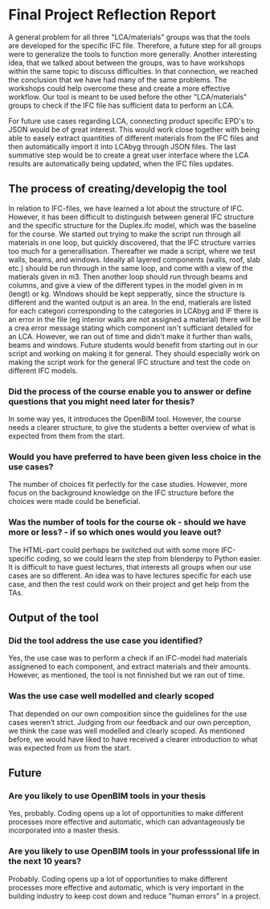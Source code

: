 # Final Project Reflection Report 
A general problem for all three "LCA/materials" groups was that the tools are developed for the specific IFC file. Therefore, a future step for all groups were to generalize the tools to function more generally. Another interesting idea, that we talked about between the groups, was to have workshops within the same topic to discuss difficulties. In that connection, we reached the conclusion that we have had many of the same problems. The workshops could help overcome these and create a more effective workflow. Our tool is meant to be used before the other "LCA/materials" groups to check if the IFC file has sufficient data to perform an LCA. 

For future use cases regarding LCA, connecting product specific EPD's to JSON would be of great interest. This would work close together with being able to easely extract quantities of different materials from the IFC files and then automatically import it into LCAbyg through JSON files. The last summative step would be to create a great user interface where the LCA results are automatically being updated, when the IFC files updates. 

##  The process of creating/developig the tool
In relation to IFC-files, we have learned a lot about the structure of IFC. However, it has been difficult to distinguish between general IFC structure and the specific structure for the Duplex.ifc model, which was the baseline for the course. We started out trying to make the script run through all materials in one loop, but quickly discovered, that the IFC structure varries too much for a generallisation. Thereafter we made a script, where we test walls, beams, and windows. Ideally all layered components (walls, roof, slab etc.) should be run through in the same loop, and come with a view of the matierals given in m3. Then another loop should run through beams and columns, and give a view of the different types in the model given in m (lengt) or kg. Windows should be kept sepperatly, since the structure is different and the wanted output is an area. In the end, matierals are listed for each categori corresponding to the categories in LCAbyg and IF there is an error in the file (eg interior walls are not assigned a material) there will be a crea error message stating which component isn't sufficiant detailed for an LCA.
However, we ran out of time and didn't make it further than walls, beams and windows. Future students would benefit from starting out in our script and working on making it for general. They should especially work on making the script work for the general IFC structure and test the code on different IFC models.  

### Did the process of the course enable you to answer or define questions that you might need later for thesis?
In some way yes, it introduces the OpenBIM tool. However, the course needs a clearer structure, to give the students a better overview of what is expected from them from the start. 

### Would you have preferred to have been given less choice in the use cases?
The number of choices fit perfectly for the case studies. However, more focus on the background knowledge on the IFC structure before the choices were made could be beneficial. 

### Was the number of tools for the course ok - should we have more or less? - if so which ones would you leave out?
The HTML-part could perhaps be switched out with some more IFC-specific coding, so we could learn the step from blenderpy to Python easier.
It is difficult to have guest lectures, that interests all groups when our use cases are so different. An idea was to have lectures specific for each use case, and then the rest could work on their project and get help from the TAs.  

## Output of the tool
### Did the tool address the use case you identified?
Yes, the use case was to perform a check if an IFC-model had materials assignened to each component, and extract materials and their amounts. However, as mentioned, the tool is not finnished but we ran out of time. 

### Was the use case well modelled and clearly scoped
That depended on our own composition since the guidelines for the use cases weren’t strict. Judging from our feedback and our own perception, we think the case was well modelled and clearly scoped.  As mentioned before, we would have liked to have received a clearer introduction to what was expected from us from the start. 

## Future
### Are you likely to use OpenBIM tools in your thesis
Yes, probably. Coding opens up a lot of opportunities to make different processes more effective and automatic, which can advantageously be incorporated into a master thesis. 

### Are you likely to use OpenBIM tools in your professsional life in the next 10 years?
Probably. Coding opens up a lot of opportunities to make different processes more effective and automatic, which is very important in the building industry to keep cost down and reduce "human errors" in a project. 
